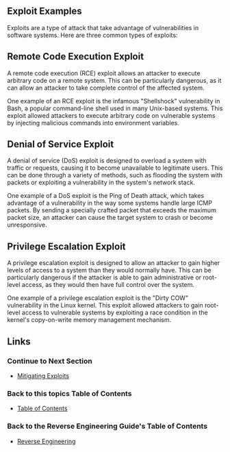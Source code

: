 ## Exploit Examples
Exploits are a type of attack that take advantage of vulnerabilities in software systems. Here are three common types of exploits:

## Remote Code Execution Exploit
A remote code execution (RCE) exploit allows an attacker to execute arbitrary code on a remote system. This can be particularly dangerous, as it can allow an attacker to take complete control of the affected system.

One example of an RCE exploit is the infamous "Shellshock" vulnerability in Bash, a popular command-line shell used in many Unix-based systems. This exploit allowed attackers to execute arbitrary code on vulnerable systems by injecting malicious commands into environment variables.

## Denial of Service Exploit
A denial of service (DoS) exploit is designed to overload a system with traffic or requests, causing it to become unavailable to legitimate users. This can be done through a variety of methods, such as flooding the system with packets or exploiting a vulnerability in the system's network stack.

One example of a DoS exploit is the Ping of Death attack, which takes advantage of a vulnerability in the way some systems handle large ICMP packets. By sending a specially crafted packet that exceeds the maximum packet size, an attacker can cause the target system to crash or become unresponsive.

## Privilege Escalation Exploit
A privilege escalation exploit is designed to allow an attacker to gain higher levels of access to a system than they would normally have. This can be particularly dangerous if the attacker is able to gain administrative or root-level access, as they would then have full control over the system.

One example of a privilege escalation exploit is the "Dirty COW" vulnerability in the Linux kernel. This exploit allowed attackers to gain root-level access to vulnerable systems by exploiting a race condition in the kernel's copy-on-write memory management mechanism.

## Links
### Continue to Next Section
- [Mitigating Exploits](Mitigating%20Exploits.md)
### Back to this topics Table of Contents
- [Table of Contents](Table%20of%20Contents.md)
### Back to the Reverse Engineering Guide's Table of Contents
- [Reverse Engineering](../README.md)

